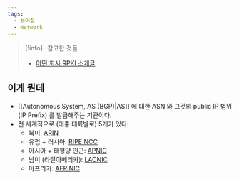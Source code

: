 ```yaml
---
tags:
  - 용어집
  - Network
---
```

> [!info]- 참고한 것들
> - [어떤 회사 RPKI 소개글](https://www.noction.com/blog/rpki-overview)

## 이게 뭔데

- [[Autonomous System, AS (BGP)|AS]] 에 대한 ASN 와 그것의 public IP 범위 (IP Prefix) 를 발급해주는 기관이다.
- 전 세계적으로 (대충 대륙별로) 5개가 있다:
	- 북미: [ARIN](https://www.arin.net/)
	- 유럽 + 러시아: [RIPE NCC](https://www.ripe.net/)
	- 아시아 + 태평양 인근: [APNIC](https://www.apnic.net/)
	- 남미 (라틴아메리카): [LACNIC](https://www.lacnic.net/)
	- 아프리카: [AFRINIC](https://afrinic.net/)